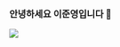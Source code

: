 ### 안녕하세요 이준영입니다 🙌

<a href="버튼을 눌렀을 때 이동할 링크" target="_blank"><img src="https://img.shields.io/badge/#6DB33F?style=flat&logo=appveyor&logoColor=#6DB33F"/></a>

<!--
**BangTtagGum/BangTtagGum** is a ✨ _special_ ✨ repository because its `README.md` (this file) appears on your GitHub profile.

Here are some ideas to get you started:



- 🔭 I’m currently working on ...
- 🌱 I’m currently learning Spring
- 👯 I’m looking to collaborate on ...
- 🤔 I’m looking for help with ...
- 💬 Ask me about ...
- 📫 How to reach me: ...
- 😄 Pronouns: ...
- ⚡ Fun fact: ...
-->
